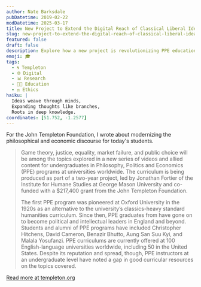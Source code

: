 ```yaml
---
author: Nate Barksdale
pubDatetime: 2019-02-22
modDatetime: 2025-03-17
title: New Project to Extend the Digital Reach of Classical Liberal Ideas
slug: new-project-to-extend-the-digital-reach-of-classical-liberal-ideas
featured: false
draft: false
description: Explore how a new project is revolutionizing PPE education with cutting-edge digital content on core topics like market failure and public choice.
emoji: 🎓
tags:
  - 🌀 Templeton
  - 🌐 Digital
  - 📊 Research
  - 👩‍🏫 Education
  - ⚖️ Ethics
haiku: |
  Ideas weave through minds,  
  Expanding thoughts like branches,  
  Roots in deep knowledge.
coordinates: [51.752, -1.2577]
---
```


For the John Templeton Foundation, I wrote about modernizing the philosophical and economic discourse for today's students.

> Game theory, justice, equality, market failure, and public choice will be among the topics explored in a new series of videos and allied content for undergraduates in Philosophy, Politics and Economics (PPE) programs at universities worldwide. The curriculum is being produced as part of a two-year project, led by Jonathan Fortier of the Institute for Humane Studies at George Mason University and co-funded with a $217,400 grant from the John Templeton Foundation.
>
> The first PPE program was pioneered at Oxford University in the 1920s as an alternative to the university’s classics-heavy standard humanities curriculum. Since then, PPE graduates from have gone on to become political and intellectual leaders in England and beyond. Students and alumni of PPE programs have included Christopher Hitchens, David Cameron, Benazir Bhutto, Aung San Suu Kyi, and Malala Yosufanzi. PPE curriculums are currently offered at 100 English-language universities worldwide, including 50 in the United States. Despite its reputation and spread, though, PPE instructors at an undergraduate level have noted a gap in good curricular resources on the topics covered.

[Read more at templeton.org](https://www.templeton.org/news/new-project-to-extend-the-digital-reach-of-classical-liberal-ideas)
